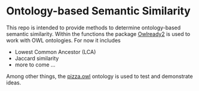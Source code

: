 # Ontology-based Semantic Similarity

This repo is intended to provide methods to determine ontology-based semantic similarity. Within the functions the package [Owlready2][2] is used to work with OWL ontologies. For now it includes

* Lowest Common Ancestor (LCA)
* Jaccard similarity 
* more to come ...

Among other things, the [pizza.owl][1] ontology is used to test and demonstrate ideas. 

[1]: https://github.com/owlcs/pizza-ontology/blob/master/pizza.owl
[2]: https://github.com/pwin/owlready2